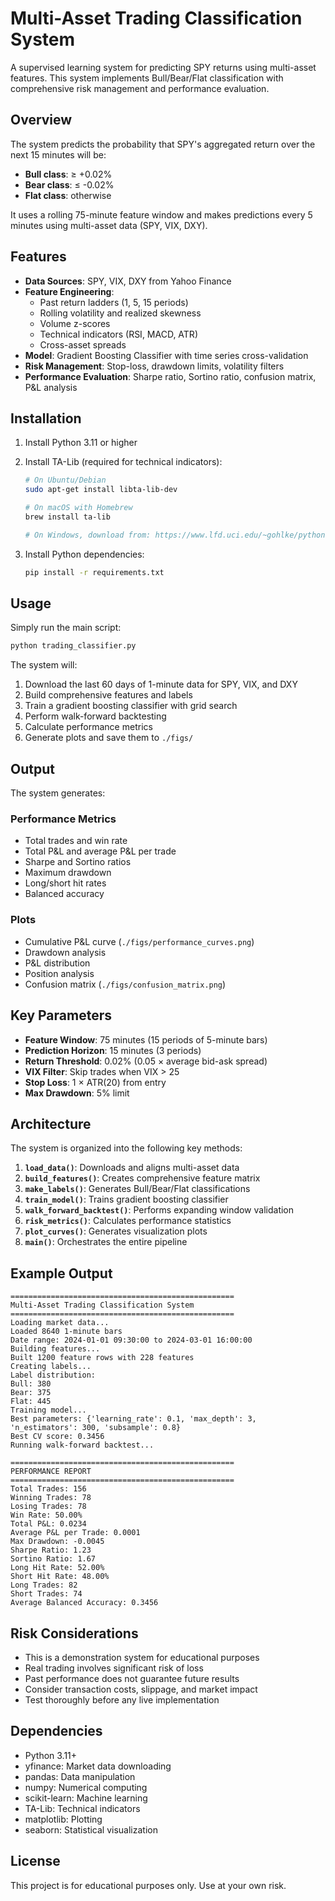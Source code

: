 # Multi-Asset Trading Classification System

A supervised learning system for predicting SPY returns using multi-asset features. This system implements Bull/Bear/Flat classification with comprehensive risk management and performance evaluation.

## Overview

The system predicts the probability that SPY's aggregated return over the next 15 minutes will be:
- **Bull class**: ≥ +0.02%
- **Bear class**: ≤ -0.02%
- **Flat class**: otherwise

It uses a rolling 75-minute feature window and makes predictions every 5 minutes using multi-asset data (SPY, VIX, DXY).

## Features

- **Data Sources**: SPY, VIX, DXY from Yahoo Finance
- **Feature Engineering**: 
  - Past return ladders (1, 5, 15 periods)
  - Rolling volatility and realized skewness
  - Volume z-scores
  - Technical indicators (RSI, MACD, ATR)
  - Cross-asset spreads
- **Model**: Gradient Boosting Classifier with time series cross-validation
- **Risk Management**: Stop-loss, drawdown limits, volatility filters
- **Performance Evaluation**: Sharpe ratio, Sortino ratio, confusion matrix, P&L analysis

## Installation

1. Install Python 3.11 or higher
2. Install TA-Lib (required for technical indicators):
   ```bash
   # On Ubuntu/Debian
   sudo apt-get install libta-lib-dev
   
   # On macOS with Homebrew
   brew install ta-lib
   
   # On Windows, download from: https://www.lfd.uci.edu/~gohlke/pythonlibs/#ta-lib
   ```

3. Install Python dependencies:
   ```bash
   pip install -r requirements.txt
   ```

## Usage

Simply run the main script:

```bash
python trading_classifier.py
```

The system will:
1. Download the last 60 days of 1-minute data for SPY, VIX, and DXY
2. Build comprehensive features and labels
3. Train a gradient boosting classifier with grid search
4. Perform walk-forward backtesting
5. Calculate performance metrics
6. Generate plots and save them to `./figs/`

## Output

The system generates:

### Performance Metrics
- Total trades and win rate
- Total P&L and average P&L per trade
- Sharpe and Sortino ratios
- Maximum drawdown
- Long/short hit rates
- Balanced accuracy

### Plots
- Cumulative P&L curve (`./figs/performance_curves.png`)
- Drawdown analysis
- P&L distribution
- Position analysis
- Confusion matrix (`./figs/confusion_matrix.png`)

## Key Parameters

- **Feature Window**: 75 minutes (15 periods of 5-minute bars)
- **Prediction Horizon**: 15 minutes (3 periods)
- **Return Threshold**: 0.02% (0.05 × average bid-ask spread)
- **VIX Filter**: Skip trades when VIX > 25
- **Stop Loss**: 1 × ATR(20) from entry
- **Max Drawdown**: 5% limit

## Architecture

The system is organized into the following key methods:

1. **`load_data()`**: Downloads and aligns multi-asset data
2. **`build_features()`**: Creates comprehensive feature matrix
3. **`make_labels()`**: Generates Bull/Bear/Flat classifications
4. **`train_model()`**: Trains gradient boosting classifier
5. **`walk_forward_backtest()`**: Performs expanding window validation
6. **`risk_metrics()`**: Calculates performance statistics
7. **`plot_curves()`**: Generates visualization plots
8. **`main()`**: Orchestrates the entire pipeline

## Example Output

```
==================================================
Multi-Asset Trading Classification System
==================================================
Loading market data...
Loaded 8640 1-minute bars
Date range: 2024-01-01 09:30:00 to 2024-03-01 16:00:00
Building features...
Built 1200 feature rows with 228 features
Creating labels...
Label distribution:
Bull: 380
Bear: 375
Flat: 445
Training model...
Best parameters: {'learning_rate': 0.1, 'max_depth': 3, 'n_estimators': 300, 'subsample': 0.8}
Best CV score: 0.3456
Running walk-forward backtest...

==================================================
PERFORMANCE REPORT
==================================================
Total Trades: 156
Winning Trades: 78
Losing Trades: 78
Win Rate: 50.00%
Total P&L: 0.0234
Average P&L per Trade: 0.0001
Max Drawdown: -0.0045
Sharpe Ratio: 1.23
Sortino Ratio: 1.67
Long Hit Rate: 52.00%
Short Hit Rate: 48.00%
Long Trades: 82
Short Trades: 74
Average Balanced Accuracy: 0.3456
```

## Risk Considerations

- This is a demonstration system for educational purposes
- Real trading involves significant risk of loss
- Past performance does not guarantee future results
- Consider transaction costs, slippage, and market impact
- Test thoroughly before any live implementation

## Dependencies

- Python 3.11+
- yfinance: Market data downloading
- pandas: Data manipulation
- numpy: Numerical computing
- scikit-learn: Machine learning
- TA-Lib: Technical indicators
- matplotlib: Plotting
- seaborn: Statistical visualization

## License

This project is for educational purposes only. Use at your own risk.
